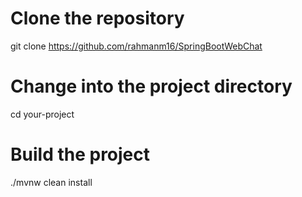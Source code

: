 # Clone the repository
git clone https://github.com/rahmanm16/SpringBootWebChat

# Change into the project directory
cd your-project

# Build the project
./mvnw clean install
